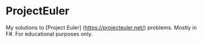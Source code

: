 # ProjectEuler
My solutions to [Project Euler] (https://projecteuler.net/) problems. Mostly in F#. For educational purposes only.
